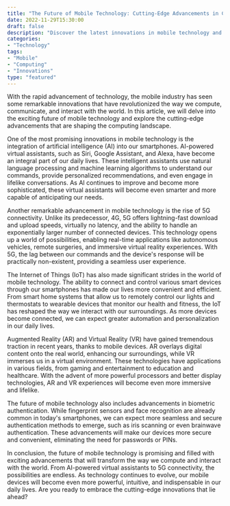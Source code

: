 ```yaml
--- 
title: "The Future of Mobile Technology: Cutting-Edge Advancements in Computing"
date: 2022-11-29T15:30:00
draft: false
description: "Discover the latest innovations in mobile technology and how they are revolutionizing computing."
categories: 
- "Technology"
tags: 
- "Mobile"
- "Computing"
- "Innovations"
type: "featured"
--- 
```


With the rapid advancement of technology, the mobile industry has seen some remarkable innovations that have revolutionized the way we compute, communicate, and interact with the world. In this article, we will delve into the exciting future of mobile technology and explore the cutting-edge advancements that are shaping the computing landscape.

One of the most promising innovations in mobile technology is the integration of artificial intelligence (AI) into our smartphones. AI-powered virtual assistants, such as Siri, Google Assistant, and Alexa, have become an integral part of our daily lives. These intelligent assistants use natural language processing and machine learning algorithms to understand our commands, provide personalized recommendations, and even engage in lifelike conversations. As AI continues to improve and become more sophisticated, these virtual assistants will become even smarter and more capable of anticipating our needs.

Another remarkable advancement in mobile technology is the rise of 5G connectivity. Unlike its predecessor, 4G, 5G offers lightning-fast download and upload speeds, virtually no latency, and the ability to handle an exponentially larger number of connected devices. This technology opens up a world of possibilities, enabling real-time applications like autonomous vehicles, remote surgeries, and immersive virtual reality experiences. With 5G, the lag between our commands and the device's response will be practically non-existent, providing a seamless user experience.

The Internet of Things (IoT) has also made significant strides in the world of mobile technology. The ability to connect and control various smart devices through our smartphones has made our lives more convenient and efficient. From smart home systems that allow us to remotely control our lights and thermostats to wearable devices that monitor our health and fitness, the IoT has reshaped the way we interact with our surroundings. As more devices become connected, we can expect greater automation and personalization in our daily lives.

Augmented Reality (AR) and Virtual Reality (VR) have gained tremendous traction in recent years, thanks to mobile devices. AR overlays digital content onto the real world, enhancing our surroundings, while VR immerses us in a virtual environment. These technologies have applications in various fields, from gaming and entertainment to education and healthcare. With the advent of more powerful processors and better display technologies, AR and VR experiences will become even more immersive and lifelike.

The future of mobile technology also includes advancements in biometric authentication. While fingerprint sensors and face recognition are already common in today's smartphones, we can expect more seamless and secure authentication methods to emerge, such as iris scanning or even brainwave authentication. These advancements will make our devices more secure and convenient, eliminating the need for passwords or PINs.

In conclusion, the future of mobile technology is promising and filled with exciting advancements that will transform the way we compute and interact with the world. From AI-powered virtual assistants to 5G connectivity, the possibilities are endless. As technology continues to evolve, our mobile devices will become even more powerful, intuitive, and indispensable in our daily lives. Are you ready to embrace the cutting-edge innovations that lie ahead?
